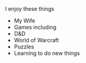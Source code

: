 I enjoy these things
* My Wife
* Games including
* D&D
* World of Warcraft
* Puzzles
* Learning to do new things
